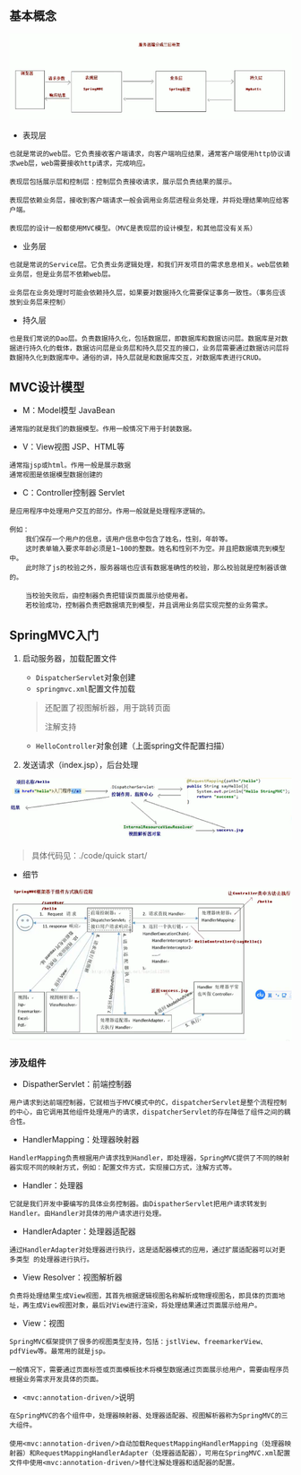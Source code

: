 ## 基本概念

![](img/三层架构介绍.png)

- 表现层

```
也就是常说的web层。它负责接收客户端请求，向客户端响应结果，通常客户端使用http协议请求web层，web需要接收http请求，完成响应。

表现层包括展示层和控制层：控制层负责接收请求，展示层负责结果的展示。

表现层依赖业务层，接收到客户端请求一般会调用业务层进程业务处理，并将处理结果响应给客户端。

表现层的设计一般都使用MVC模型。（MVC是表现层的设计模型，和其他层没有关系）
```

- 业务层

```
也就是常说的Service层。它负责业务逻辑处理，和我们开发项目的需求息息相关。web层依赖业务层，但是业务层不依赖web层。

业务层在业务处理时可能会依赖持久层，如果要对数据持久化需要保证事务一致性。（事务应该放到业务层来控制）
```

- 持久层

```
也是我们常说的Dao层。负责数据持久化，包括数据层，即数据库和数据访问层。数据库是对数据进行持久化的载体，数据访问层是业务层和持久层交互的接口，业务层需要通过数据访问层将数据持久化到数据库中。通俗的讲，持久层就是和数据库交互，对数据库表进行CRUD。
```

## MVC设计模型

- M：Model模型      JavaBean

```
通常指的就是我们的数据模型。作用一般情况下用于封装数据。
```

- V：View视图        JSP、HTML等

```
通常指jsp或html。作用一般是展示数据
通常视图是依据模型数据创建的
```

- C：Controller控制器      Servlet

```
是应用程序中处理用户交互的部分。作用一般就是处理程序逻辑的。

例如：
	我们保存一个用户的信息，该用户信息中包含了姓名，性别，年龄等。
	这时表单输入要求年龄必须是1~100的整数。姓名和性别不为空。并且把数据填充到模型中。
	此时除了js的校验之外，服务器端也应该有数据准确性的校验，那么校验就是控制器该做的。
	
	当校验失败后，由控制器负责把错误页面展示给使用者。
	若校验成功，控制器负责把数据填充到模型，并且调用业务层实现完整的业务需求。

```

## SpringMVC入门

1. 启动服务器，加载配置文件

   - `DispatcherServlet`对象创建
   - `springmvc.xml`配置文件加载

   > 还配置了视图解析器，用于跳转页面
   >
   > 注解支持

   - `HelloController`对象创建（上面spring文件配置扫描）

2. 发送请求（index.jsp），后台处理

![](img/入门程序.png)

> 具体代码见：./code/quick start/

- 细节

![](img/入门详细介绍.png)

### 涉及组件

- DispatherServlet：前端控制器

```
用户请求到达前端控制器，它就相当于MVC模式中的C，dispatcherServlet是整个流程控制的中心，由它调用其他组件处理用户的请求，dispatcherServlet的存在降低了组件之间的耦合性。
```

- HandlerMapping：处理器映射器

```
HandlerMapping负责根据用户请求找到Handler，即处理器，SpringMVC提供了不同的映射器实现不同的映射方式，例如：配置文件方式，实现接口方式，注解方式等。
```

- Handler：处理器

```
它就是我们开发中要编写的具体业务控制器。由DispatherServlet把用户请求转发到Handler。由Handler对具体的用户请求进行处理。
```

- HandlerAdapter：处理器适配器

```
通过HandlerAdapter对处理器进行执行，这是适配器模式的应用，通过扩展适配器可以对更多类型 的处理器进行执行。
```

- View Resolver：视图解析器

```
负责将处理结果生成View视图，其首先根据逻辑视图名称解析成物理视图名，即具体的页面地址，再生成View视图对象，最后对View进行渲染，将处理结果通过页面展示给用户。
```

- View：视图

```
SpringMVC框架提供了很多的视图类型支持，包括：jstlView、freemarkerView、pdfView等。最常用的就是jsp。

一般情况下，需要通过页面标签或页面模板技术将模型数据通过页面展示给用户，需要由程序员根据业务需求开发具体的页面。
```

- `<mvc:annotation-driven/>`说明

```
在SpringMVC的各个组件中，处理器映射器、处理器适配器、视图解析器称为SpringMVC的三大组件。

使用<mvc:annotation-driven/>自动加载RequestMappingHandlerMapping（处理器映射器）和RequestMappingHandlerAdapter（处理器适配器），可用在SpringMVC.xml配置文件中使用<mvc:annotation-driven/>替代注解处理器和适配器的配置。
```

